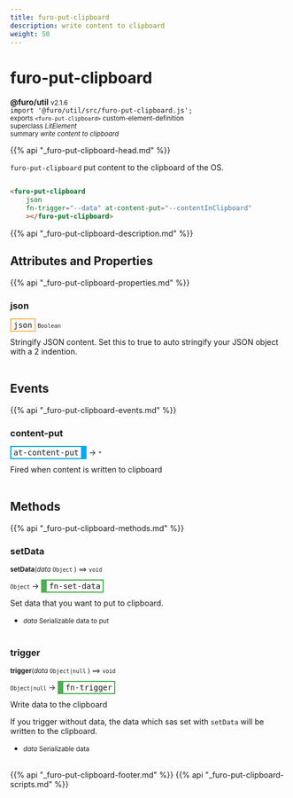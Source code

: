 ```yaml
---
title: furo-put-clipboard
description: write content to clipboard
weight: 50
---
```


# furo-put-clipboard
**@furo/util** <small>v2.1.6</small>
<br>`import '@furo/util/src/furo-put-clipboard.js';`<small>
<br>exports `<furo-put-clipboard>` custom-element-definition
<br>superclass *LitElement*</small>
<br><small>summary *write content to clipboard*</small>

{{% api "_furo-put-clipboard-head.md" %}}

`furo-put-clipboard`
 put content to the clipboard of the OS.

```html

<furo-put-clipboard
    json
    fn-trigger="--data" at-content-put="--contentInClipboard"
    ></furo-put-clipboard>

```

{{% api "_furo-put-clipboard-description.md" %}}


## Attributes and Properties
{{% api "_furo-put-clipboard-properties.md" %}}





### **json**

<span  style="border-width:2px; border-style: solid;border-color:  rgb(255, 182, 91);font-family:monospace; padding:2px 4px;">json</span>
<small>`Boolean` </small>

Stringify JSON content. Set this to true to auto stringify your JSON object with a 2 indention.
<br><br>
## Events
{{% api "_furo-put-clipboard-events.md" %}}

### **content-put**
<span  style="border-width:2px 10px 2px 2px; border-style: solid;border-color:  rgb(2, 168, 244);font-family:monospace; padding:2px 4px;">at-content-put</span>
→ <small>`*`</small>

Fired when content is written to clipboard
<br><br>

## Methods
{{% api "_furo-put-clipboard-methods.md" %}}


### **setData**
<small>**setData**(*data* `Object` ) ⟹ `void`</small>

<small>`Object` </small> →
<span  style="border-width:2px 2px 2px 10px; border-style: solid;border-color:  rgb(76, 175, 80);font-family:monospace; padding:2px 4px;">fn-set-data</span>

Set data that you want to put to clipboard.

- <small>*data* Serializable data to put</small>
<br><br>

### **trigger**
<small>**trigger**(*data* `Object|null` ) ⟹ `void`</small>

<small>`Object|null` </small> →
<span  style="border-width:2px 2px 2px 10px; border-style: solid;border-color:  rgb(76, 175, 80);font-family:monospace; padding:2px 4px;">fn-trigger</span>

Write data to the clipboard

If you trigger without data, the data which sas set with `setData` will be written to the clipboard.

- <small>*data* Serializable data</small>
<br><br>





{{% api "_furo-put-clipboard-footer.md" %}}
{{% api "_furo-put-clipboard-scripts.md" %}}
